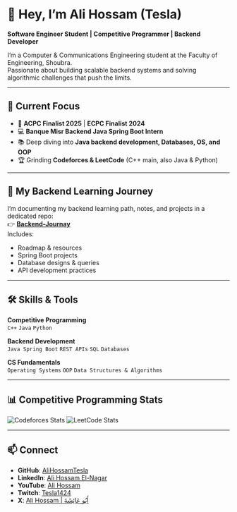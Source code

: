 # 👋 Hey, I’m Ali Hossam (Tesla)

**Software Engineer Student | Competitive Programmer | Backend Developer**

I’m a Computer & Communications Engineering student at the Faculty of Engineering, Shoubra.  
Passionate about building scalable backend systems and solving algorithmic challenges that push the limits.  

---

## 🚀 Current Focus
- 🎯 **ACPC Finalist 2025** | **ECPC Finalist 2024**
- 💻 **Banque Misr Backend Java Spring Boot Intern**
- 📚 Deep diving into **Java backend development, Databases, OS, and OOP**
- 🏆 Grinding **Codeforces & LeetCode** (C++ main, also Java & Python)

---

## 📂 My Backend Learning Journey
I’m documenting my backend learning path, notes, and projects in a dedicated repo:  
👉 **[Backend-Journay](https://github.com/AliHossamTesla/Backend-Journay)**  
Includes:
- Roadmap & resources
- Spring Boot projects
- Database designs & queries
- API development practices

---

## 🛠 Skills & Tools
**Competitive Programming**  
`C++` `Java` `Python`  

**Backend Development**  
`Java Spring Boot` `REST APIs` `SQL` `Databases`  

**CS Fundamentals**  
`Operating Systems` `OOP` `Data Structures & Algorithms`

---

## 📊 Competitive Programming Stats
![Codeforces Stats](https://codeforces-readme-stats.vercel.app/api/card?username=tesla.)
![LeetCode Stats](https://leetcard.jacoblin.cool/AliHossam_?theme=dark)

---

## 📫 Connect
- **GitHub**: [AliHossamTesla](https://github.com/AliHossamTesla)
- **LinkedIn**: [‏Ali Hossam El-Nagar](https://www.linkedin.com/in/ali-hossam-elnagar/)
- **YouTube**: [Ali Hossam](https://www.youtube.com/channel/UCoTBznDqdA-tc-FO9AGIZUQ)
- **Twitch**: [Tesla1424](https://www.twitch.tv/tesla1424)
- **X**: [Ali Hossam | أَبُو عَائِشَةَ](https://x.com/Tesla1424)
